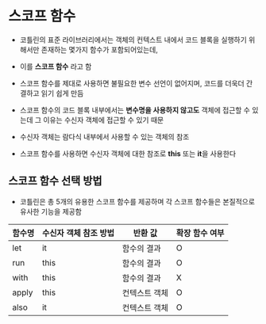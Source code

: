 # 스코프 함수

- 코틀린의 표준 라이브러리에서는 객체의 컨텍스트 내에서 코드 블록을 실행하기 위해서만 존재하는 몇가지 함수가 포함되어있는데,
- 이를 **스코프 함수** 라고 함

- 스코프 함수를 제대로 사용하면 불필요한 변수 선언이 없어지며, 코드를 더욱더 간결하고 읽기 쉽게 만듬
- 스코프 함수의 코드 블록 내부에서는 **변수명을 사용하지 않고도** 객체에 접근할 수 있는데 그 이유는 수신자 객체에 접근할 수 있기 때문
- 수신자 객체는 람다식 내부에서 사용할 수 있는 객체의 참조
- 스코프 함수를 사용하면 수신자 객체에 대한 참조로 **this** 또는 **it**을 사용한다

## 스코프 함수 선택 방법

- 코틀린은 총 5개의 유용한 스코프 함수를 제공하며 각 스코프 함수들은 본질적으로 유사한 기능을 제공함

| 함수명   | 수신자 객체 참조 방법 | 반환 값    | 확장 함수 여부 |
|-------|--------------|---------|----------|
| let   | it           | 함수의 결과  | O        |
| run   | this         | 함수의 결과  | O        |
| with  | this         | 함수의 결과  | X        |
| apply | this         | 컨텍스트 객체 | O        |
| also  | it           | 컨텍스트 객체 | O        |



